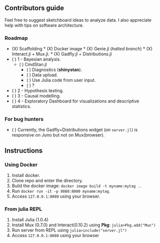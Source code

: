 ## Contributors guide
Feel free to suggest sketchboard ideas to analyze data. I also appreciate help with tips on software architecture.  

### Roadmap  

* (X) Scaffolding
        * (X) Docker image
        * (X) Genie.jl (*halted branch*)
        * (X) Interact.jl + Mux.jl.
        * (X) Gadfly.jl + Distributions.jl
* ( ) 1 - Bayesian analysis.
	* ( ) CmdStan.jl
        * ( ) Diagnostics (**shinystan**).
        * ( ) Data upload.
        * ( ) Use Julia code from user input.
        * ( ) ?
* ( ) 2 - Hypothesis testing.
* ( ) 3 - Causal modelling.
* ( ) 4 - Exploratory Dashboard for visualizations and descriptive statistics.

### For bug hunters
* ( ) Currently, the Gadfly+Distributions widget (on `server.jl`) is responsive on Juno but not on Mux(browser). 

## Instructions  
### Using Docker  
1. Install docker.
2. Clone repo and enter the directory.
3. Build the docker image: `docker image build -t myname:mytag .`.
4. Run `docker run -it -p 8080:8000 myname:mytag`.
5. Access `127.0.0.1:8080` using your browser.
 
### From julia REPL
1. Install Julia (1.0.4) 
2. Install Mux (0.7.0) and Interact(0.10.2) using **Pkg**: `julia>Pkg.add("Mux")`  
3. Run server from REPL using `julia>include("server.jl")`  
4. Access `127.0.0.1:8080` using your browser                                             
